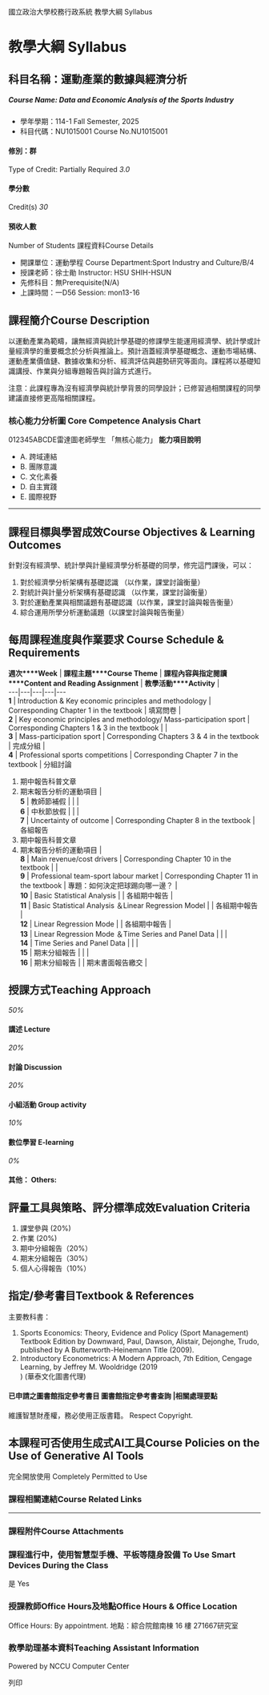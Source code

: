 國立政治大學校務行政系統 教學大綱 Syllabus
# 教學大綱 Syllabus
##  科目名稱：運動產業的數據與經濟分析
#####  Course Name: Data and Economic Analysis of the Sports Industry
  * 學年學期：114-1 Fall Semester, 2025 
  * 科目代碼：NU1015001 Course No.NU1015001


#### 修別：群
Type of Credit: Partially Required 
_3.0_
#### 學分數
Credit(s)
_30_
#### 預收人數
Number of Students
課程資料Course Details
  * 開課單位：運動學程 Course Department:Sport Industry and Culture/B/4 
  * 授課老師：徐士勛 Instructor: HSU SHIH-HSUN 
  * 先修科目：無Prerequisite(N/A)
  * 上課時間：一D56 Session: mon13-16


##  課程簡介Course Description
以運動產業為範疇，讓無經濟與統計學基礎的修課學生能運用經濟學、統計學或計量經濟學的重要概念於分析與推論上。預計涵蓋經濟學基礎概念、運動市場結構、運動產業價值鏈、數據收集和分析、經濟評估與趨勢研究等面向。課程將以基礎知識講授、作業與分組專題報告與討論方式進行。  
  
注意：此課程專為沒有經濟學與統計學背景的同學設計；已修習過相關課程的同學建議直接修更高階相關課程。
###  核心能力分析圖 Core Competence Analysis Chart
012345ABCDE雷達圖老師學生
「無核心能力」 
**能力項目說明**
  * A. 跨域連結
  * B. 團隊意識
  * C. 文化素養
  * D. 自主實踐
  * E. 國際視野


* * *
##  課程目標與學習成效Course Objectives & Learning Outcomes 
針對沒有經濟學、統計學與計量經濟學分析基礎的同學，修完這門課後，可以：  
  
1. 對於經濟學分析架構有基礎認識 （以作業，課堂討論衡量）
2. 對統計與計量分析架構有基礎認識 （以作業，課堂討論衡量）
3. 對於運動產業與相關議題有基礎認識（以作業，課堂討論與報告衡量）
4. 綜合運用所學分析運動議題（以課堂討論與報告衡量）
##  每周課程進度與作業要求 Course Schedule & Requirements
**週次****Week** |  **課程主題****Course Theme** |  **課程內容與指定閱讀****Content and Reading Assignment** |  **教學活動****Activity** |   
---|---|---|---|---  
**1** |  Introduction & Key economic principles and methodology  |  Corresponding Chapter 1 in the textbook |  填寫問卷 |   
**2** |  Key economic principles and methodology/ Mass-participation sport |  Corresponding Chapters 1 & 3 in the textbook |  |   
**3** |  Mass-participation sport |  Corresponding Chapters 3 & 4 in the textbook |  完成分組 |   
**4** |  Professional sports competitions |  Corresponding Chapter 7 in the textbook |  分組討論  
1. 期中報告科普文章  
2. 期末報告分析的運動項目 |   
**5** |  教師節補假 |  |  |   
**6** |  中秋節放假 |  |  |   
**7** |  Uncertainty of outcome |  Corresponding Chapter 8 in the textbook |  各組報告  
1. 期中報告科普文章  
2. 期末報告分析的運動項目 |   
**8** |  Main revenue/cost drivers |  Corresponding Chapter 10 in the textbook |  |   
**9** |  Professional team-sport labour market |  Corresponding Chapter 11 in the textbook |  專題：如何決定把球踢向哪一邊？ |   
**10** |  Basic Statistical Analysis  |  |  各組期中報告 |   
**11** |  Basic Statistical Analysis ＆Linear Regression Model  |  |  各組期中報告 |   
**12** |  Linear Regression Mode |  |  各組期中報告 |   
**13** |  Linear Regression Mode ＆Time Series and Panel Data |  |  |   
**14** |  Time Series and Panel Data |  |  |   
**15** |  期末分組報告 |  |  |   
**16** |  期末分組報告 |  |  期末書面報告繳交 |   
##  授課方式Teaching Approach
_50%_
####  講述 Lecture
_20%_
####  討論 Discussion
_20%_
####  小組活動 Group activity
_10%_
####  數位學習 E-learning
_0%_
####  其他： Others:
##  評量工具與策略、評分標準成效Evaluation Criteria
  1. 課堂參與 (20%)
  2. 作業 (20%)
  3. 期中分組報告（20%）
  4. 期末分組報告（30%）
  5. 個人心得報告（10%）


##  指定/參考書目Textbook & References
主要教科書：  
1. Sports Economics: Theory, Evidence and Policy (Sport Management) Textbook Edition by Downward, Paul, Dawson, Alistair, Dejonghe, Trudo, published by A Butterworth-Heinemann Title (2009).  
2. Introductory Econometrics: A Modern Approach, 7th Edition, Cengage Learning, by Jeffrey M. Wooldridge (2019  
) (華泰文化圖書代理)
####  已申請之圖書館指定參考書目  圖書館指定參考書查詢 |相關處理要點
維護智慧財產權，務必使用正版書籍。 Respect Copyright.
##  本課程可否使用生成式AI工具Course Policies on the Use of Generative AI Tools
完全開放使用 Completely Permitted to Use
###  課程相關連結Course Related Links
* * *
###  課程附件Course Attachments
###  課程進行中，使用智慧型手機、平板等隨身設備 To Use Smart Devices During the Class
是  Yes
###  授課教師Office Hours及地點Office Hours & Office Location
Office Hours: By appointment.
地點：綜合院館南棟 16 樓 271667研究室
###  教學助理基本資料Teaching Assistant Information
Powered by NCCU Computer Center
  
列印
